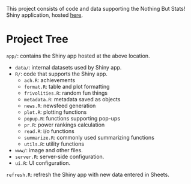 This project consists of code and data supporting the Nothing But Stats! Shiny application, hosted [here](https://stats.nbn.today). 

# Project Tree

`app/`: contains the Shiny app hosted at the above location.

* `data/`: internal datasets used by Shiny app.
* `R/`: code that supports the Shiny app.
   * `ach.R`: achievements
   * `format.R`: table and plot formatting
   * `frivolities.R`: random fun things
   * `metadata.R`: metadata saved as objects
   * `news.R`: newsfeed generation
   * `plot.R`: plotting functions
   * `popup.R`: functions supporting pop-ups
   * `pr.R`: power rankings calculation
   * `read.R`: i/o functions
   * `summarize.R`: commonly used summarizing functions
   * `utils.R`: utility functions
* `www/`: image and other files.
* `server.R`: server-side configuration.
* `ui.R`: UI configuration.

`refresh.R`: refresh the Shiny app with new data entered in Sheets.
